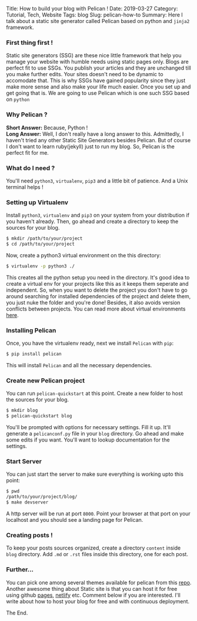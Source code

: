 Title: How to build your blog with Pelican !
Date: 2019-03-27
Category: Tutorial, Tech, Website
Tags: blog
Slug: pelican-how-to
Summary: Here I talk about a static site generator called Pelican based on python and `jinja2` framework.

### First thing first !
Static site generators (SSG) are these nice little framework that help you manage your website with humble needs using static pages only. Blogs are perfect fit to use SSGs. You publish your articles and they are unchanged till you make further edits. Your sites doesn't need to be dynamic to accomodate that. This is why SSGs have gained popularity since they just make more sense and also make your life much easier. Once you set up and get going that is. We are going to use Pelican which is one such SSG based on `python`

### Why Pelican ?
**Short Answer:** Because, Python !   
**Long Answer:** Well, I don't really have a long answer to this. Admittedly, I haven't tried any other Static Site Generators besides Pelican. But of course I don't want to learn ruby(jekyll) just to run my blog. So, Pelican is the perfect fit for me. 

### What do I need ?
You'll need `python3`, `virtualenv`, `pip3` and a little bit of patience. And a Unix terminal helps !

### Setting up Virtualenv
Install `python3`, `virtualenv` and `pip3` on your system from your distribution if you haven't already. Then, go ahead and create a directory to keep the sources for your blog.

```bash
$ mkdir /path/to/your/project
$ cd /path/to/your/project
```

Now, create a python3 virtual environment on the this directory:
``` bash
$ virtualenv -p python3 ./
```

This creates all the python setup you need in the directory. It's good idea to create a virtual env for your projects like this as it keeps them seperate and independent. So, when you want to delete the project you don't have to go around searching for installed dependencies of the project and delete them, you just nuke the folder and you're done! Besides, it also avoids version conflicts between projects. You can read more about virtual environments [here](https://realpython.com/python-virtual-environments-a-primer/).

### Installing Pelican
Once, you have the virtualenv ready, next we install `Pelican` with `pip`:

``` bash
$ pip install pelican
```

This will install `Pelican` and all the necessary dependencies.

### Create new Pelican project
You can run `pelican-quickstart` at this point. Create a new folder to host the sources for your blog.

``` bash
$ mkdir blog
$ pelican-quickstart blog
```

You'll be prompted with options for necessary settings. Fill it up. It'll generate a `pelicanconf.py` file in your `blog` directory. Go ahead and make some edits if you want. You'll want to lookup documentation for the settings.

### Start Server
You can just start the server to make sure everything is working upto this point:
```bash
$ pwd
/path/to/your/project/blog/
$ make devserver
```

A http server will be run at port `8000`. Point your browser at that port on your localhost and you should see a landing page for Pelican.

### Creating posts !
To keep your posts sources organized, create a directory `content` inside `blog` directory. Add `.md` or `.rst` files inside this directory, one for each post.

### Further...
You can pick one among several themes available for pelican from this [repo](https://github.com/getpelican/pelican-themes). Another awesome thing about Static site is that you can host it for free using github [pages](https://pages.github.com/), [netlify](https://www.netlify.com/) etc. Comment below if you are interested. I'll write about how to host your blog for free and with continuous deployment.

The End.
